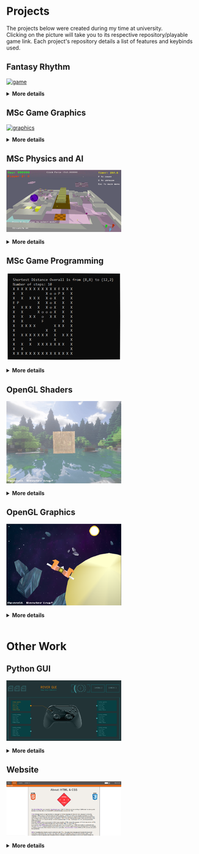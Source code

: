 # Projects

The projects below were created during my time at university. <br />
Clicking on the picture will take you to its respective repository/playable game link. Each project's repository details a list of features and keybinds used.<br />


## Fantasy Rhythm

<a href = "https://akeilee.github.io/FantasyRhythm/"><img src="https://raw.githubusercontent.com/Akeilee/Akeilee.github.io/main/Images/gameplayGif.gif" alt = "game" width = "300"></a>

<details>
	<summary><strong>More details</strong></summary>
<div><br />
Fantasy Rhythm is a short 2D game that was made for my undergraduate games development module using Unity. The main concept is to battle monsters through a rhythm game. Inspiration for it came from different rhythm games such as Dance Dance Revolution and Project Diva.<br /><br />   

This assignment demonstrates game designing and the ability to use game engines.<br /><br />   

The songs and styles chosen are aimed towards a cartoon theme as it creates an energetic and playful feel throughout the gameplay. Designs for the assets came from various video games and anime references.<br /><br />

Future features would include a levelling system where you would be able to unlock more cosmetics and songs, have better treasure box loots and an increase to the player's max hp.<br /><br />

<i>Listed below are the playable demos for the past prototype:</i><br />
<a href = "https://akeilee.github.io/Rhythm-Prototype-Initial/">Initial Prototype</a><br />
<a href = "https://akeilee.github.io/Rhythm-Prototype-Level/">Level 1 Prototype</a><br /><br />

<i>Repositories:</i><br />
<a href = "https://akeilee.github.io/Rhythm-Prototype-Initial/">Fantasy Rhythm Repo</a><br />
<a href = "https://akeilee.github.io/Rhythm-Prototype-Level/">Level 1 Repo</a><br />
<a href = "https://akeilee.github.io/Rhythm-Prototype-Level/">Initial Prototype Repo</a><br /><br />
</div>
</details>


## MSc Game Graphics
<a href = "https://github.com/Akeilee/Game-Graphics"><img src="https://raw.githubusercontent.com/Akeilee/Akeilee.github.io/main/Images/lighting.gif" alt = "graphics" width = "300"></a>

<details>
	<summary><strong>More details</strong></summary>
<div><br />
My game graphics coursework demonstrates a rendering of a graphical scene using techniques learned through my graphics module. The scene is in a cyberpunk style and made using C++ and OpenGL. It contains a large landscape with numerous graphical elements being rendered. <br /><br />

Various post processing effects have been implemented such as:<br />
<ul>
<li>Blur</li>
<li>Gamma Correction</li>
<li>Split Screen</li>
</ul>

These can be toggled with keybinds.<br /><br /> 

Lighting is created with deferred rendering and a shadow map is used for real-time shadowing.<br /><br />

In the future I would like to attempt to create reflections on surfaces by using texture mapping.<br /><br />

<center><iframe width="560" height="315" src="https://www.youtube.com/embed/5CmZtc3gN7A" frameborder="0" allow="accelerometer; autoplay; clipboard-write; encrypted-media; gyroscope; picture-in-picture" allowfullscreen></iframe></center>
<br />
</div>
</details>


## MSc Physics and AI
<a href = "https://github.com/Akeilee/Game-Tech"><img src="https://raw.githubusercontent.com/Akeilee/Akeilee.github.io/main/Images/main.gif" alt = "physics" width = "300"></a>

<details>
	<summary><strong>More details</strong></summary>
<div><br />
For this project I developed a simple game that shows off physics and AI knowledge that I have learned throughout my game technology module. The aim of the game is for the player to navigate around a map filled with obstacles, to try and reach the finish line. They will only lose if their health reaches zero.<br /><br /> 

The objects have used physics calculations to allow them to move. Collision detection and resolution are also implemented for objects to be pushed around and for items to be collected.<br /><br />

The AI uses an A* pathfinding to navigate itself towards the exit whilst collecting coins along the way.<br /><br /> 

The most challenging part of this project was figuring out the capsule collision tests. Eventually I would like to try implement capsule vs capsule and OBB vs OBB collisions.<br /><br />

<center><iframe width="560" height="315" src="https://www.youtube.com/embed/urHL-WkVB7w" frameborder="0" allow="accelerometer; autoplay; clipboard-write; encrypted-media; gyroscope; picture-in-picture" allowfullscreen></iframe></center>
<br />
</div>
</details>


## MSc Game Programming
<a href = "https://github.com/Akeilee/Game-Programming-2"><img src="https://raw.githubusercontent.com/Akeilee/Akeilee.github.io/main/Images/overallShort.PNG" alt = "maze" width = "300"></a>

<details>
	<summary><strong>More details</strong></summary>
<div><br />
This small program was created with C++ to demonstrate my ability to use different search algorithms to create an ASCII maze and then solve it.<br /><br /> 

The maze uses a depth-first search algorithm with recursion to create the maze.<br /><br />

Each player (<b>P</b>) starting at an entrance (<b>E</b>) will take it in turns to move towards the finishing point (<b>F</b>). They each use a breath-first search algorithm to find the optimal path. Players are not allowed to be in the same place at the same time and also if another player is in the way, then the current player cannot move for that turn.<br /><br /> 

The user is able to generate different size mazes and they are able to save these mazes to file.<br /><br /> 

<i><a href = "https://github.com/Akeilee/Game-Programming-1">Program without player progression</a></i><br /><br />
</div>
</details>


## OpenGL Shaders
<a href = "https://github.com/Akeilee/3223-Graphics-2"><img src="https://raw.githubusercontent.com/Akeilee/Akeilee.github.io/main/Images/blendCube.gif" alt = "shaders" width = "300"></a>

<details>
	<summary><strong>More details</strong></summary>
<div><br />
For this piece of coursework I was asked to create a simple scene that had different graphical shaders affect a cube in real time. I used C++, OpenGL and its associated shader language, GLSL.<br /><br />

Numerous shaders were used such as:<br /> 
<ul>
<li><b>Geometry shader</b> - <i>invoked once per primitive and takes in the vertices of the cube and outputs new primitives that form new smaller cubes.</i></li>
<li><b>Tessellation shader</b> - <i>invoked once per vertex and creates new triangle primitives to distort the cube based on a heightmap.</i></li>
<li><b>Lighting shader</b> - <i>creating a spotlight effect on the cube.</i></li>
</ul>

<center><iframe width="560" height="315" src="https://www.youtube.com/embed/FRGN_cY4HNw" frameborder="0" allow="accelerometer; autoplay; clipboard-write; encrypted-media; gyroscope; picture-in-picture" allowfullscreen></iframe></center>
<br />
</div>
</details>
  
  
## OpenGL Graphics
<a href = "https://github.com/Akeilee/3223-Graphics-1"><img src="https://raw.githubusercontent.com/Akeilee/Akeilee.github.io/main/Images/graphicsSpace.png" alt = "rasterisation" width = "300"></a>

<details>
	<summary><strong>More details</strong></summary>
<div><br />
This project shows the various graphical primitives and rasterisation techniques learned from my 3223 Graphics module.<br /><br /> 

The coursework spec was to render a 2D space scene consisting of triangles, lines and points using C++ and OpenGL. There is usage of different depth buffer tests and alpha blending states.<br /><br />
</div>
</details>  
<br /> 

# Other Work  
## Python GUI
<a href = "https://github.com/Akeilee/Rover-Gui"><img src="https://raw.githubusercontent.com/Akeilee/Akeilee.github.io/main/Images/screenshot.jpg" alt = "roverScreenshot" width = "300"></a>

<details>
	<summary><strong>More details</strong></summary>
<div><br />
This GUI was created during a two week sprint for the Engineering Society's entry into a tournament. The main sketch was drawn up by the design team in the society and I was then tasked with creating the home screen in python.<br /><br /> 
  
Interactable buttons consists of the home, info, help and logo button. Clicking on them will only print to the console.<br /><br />

As this was my first time learning and using Python I was unable to create a more detailed GUI. For future projects, I would like to add more interactable features.<br /><br />
</div>
</details>
  
  
## Website 
<a href = "https://github.com/Akeilee/1026-Website"><img src="https://raw.githubusercontent.com/Akeilee/Akeilee.github.io/main/Images/website.PNG" alt = "websiteScreenshot" width = "300"></a>

<details>
	<summary><strong>More details</strong></summary>
<div><br />  
This interactive example website was made for my 1026 Website design coursework.<br /><br />  
  
It uses HTML, CSS and JavaScript.<br /> <br />  
  
The assignment helped me develop my knowledge of the web, its client-site technologies and principles of good web design.<br /><br />
</div>  	
</details>
<br /> 